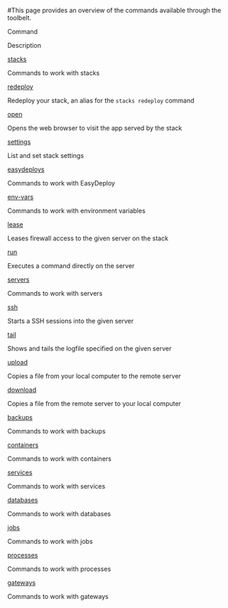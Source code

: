 #This page provides an overview of the commands available through the toolbelt.



    

    

        
Command

        
Description

    

    

    

	    

	        
[stacks](/toolbelt/toolbelt-stack-management)

	        
Commands to work with stacks

	    

	    

	        
[redeploy](/toolbelt/toolbelt-redeploy-command)

	        
Redeploy your stack, an alias for the `stacks redeploy` command

	    

	    

	        
[open](/toolbelt/toolbelt-open-command)

	        
Opens the web browser to visit the app served by the stack

	    

	    

	        
[settings](/toolbelt/toolbelt-settings-command)

	        
List and set stack settings

	    

	    

	        
[easydeploys](/toolbelt/toolbelt-easydeploy-commands)

	        
Commands to work with EasyDeploy

	    

	    

	        
[env-vars](/toolbelt/toolbelt-environment-variable-management)

	        
Commands to work with environment variables

	    

	    

	        
[lease](/toolbelt/toolbelt-lease-management)

	        
Leases firewall access to the given server on the stack

	    

	    

	        
[run](/toolbelt/toolbelt-run-command)

	        
Executes a command directly on the server

	    

	    

	        
[servers](/toolbelt/toolbelt-server-management)

	        
Commands to work with servers

	    

	    

	        
[ssh](/toolbelt/toolbelt-ssh-to-servers)

	        
Starts a SSH sessions into the given server

	    

	    

	        
[tail](/toolbelt/toolbelt-tail-command)

	        
Shows and tails the logfile specified on the given server

	    

	    

	        
[upload](/toolbelt/toolbelt-upload-command)

	        
Copies a file from your local computer to the remote server

	    

	    

	        
[download](/toolbelt/toolbelt-download-command)

	        
Copies a file from the remote server to your local computer

	    

	    

	        
[backups](/toolbelt/toolbelt-backup-management)

	        
Commands to work with backups

	    

	    

	        
[containers](/toolbelt/toolbelt-container-management)

	        
Commands to work with containers

	    

	    

	        
[services](/toolbelt/toolbelt-service-management)
	
	        
Commands to work with services

	    

	    

	        
[databases](/toolbelt/toolbelt-database-management)

	        
Commands to work with databases

	    

	    

	        
[jobs](/toolbelt/toolbelt-job-management)

	        
Commands to work with jobs

	    

	    

	        
[processes](/toolbelt/toolbelt-process-management)

	        
Commands to work with processes

	    

	    

	        
[gateways](/toolbelt/toolbelt-gateway-management)

	        
Commands to work with gateways

	    

    



